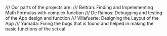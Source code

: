 /// Our parts of the projects are:
/// Beltran: Finding and Impelementing Math Formulas with complex function
/// De Ramos: Debugging and testing of the App design and function
/// Villafuerte: Designing the Layout of the App
/// Yamada: Fixing the bugs that is found and helped in making the basic functions of the sci cal
